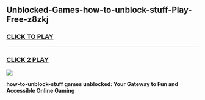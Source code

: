 
## Unblocked-Games-how-to-unblock-stuff-Play-Free-z8zkj
<h3>
<a href="https://premium76.site?title=how-to-unblock-stuff&ref=21A">CLICK TO PLAY</a></h3>
<hr>

<h3>
<a href="https://premium76.site?title=how-to-unblock-stuff&ref=21A">CLICK 2 PLAY</a>
  
</h3>

<a href="https://premium76.site?title=how-to-unblock-stuff&ref=21A"><img src="https://clearcache.store/games.png"></a>


**how-to-unblock-stuff games unblocked: Your Gateway to Fun and Accessible Online Gaming**
